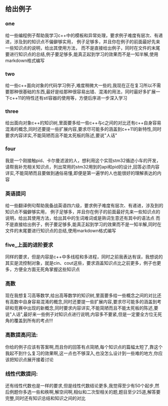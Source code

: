 

 ## 给出例子
 ### one
  
  给一些编程例子帮助我学习c++中的模板和异常处理，要求例子难度有层次、有递进，涉及到的知识点不偏僻够实用，
  例子足够多，并且你在例子的前面最好先来一些知识点的说明，给出其使用方法，
  而不是直接给出例子，同时在文件的末尾要进行知识点的总结,例子要足够多,能真正起到学习的效果而不是一知半解,使用markdown格式编写
  
### two

给一些c++面向对象的代码学习例子,难度稍微大一些的,我现在正在复习所以不需要那种很基础的东西,最好是给那种很容易出错、混淆的用法，同时最好多扩展一下c++11的特性还有stl容器的使用等，方便后序进一步深入学习

### three

给出面向对象c++的知识树,里面要多给一些c++与c之间的对比还有c++自身容易混淆的概念,同时还要提一些扩展内容,要求尽可能多的涵盖到c++11的新特性,同时要求内容详实,不能简陋而且不能太死板的陈述,要说"人话"

### four

我是一个刚接触pid、卡尔曼滤波的人，想利用这个实现stm32循迹小车的开发，请帮我补充相关知识点，列出常用的stm32用到的api和pid的设计,回答必须内容详实,不能简陋而且要做到通俗易懂,即便是第一遍学的人也能很好的理解表达的内容

### 英语提问

给一些翻译例句帮助我备战英语四六级，要求例子难度有层次、有递进，涉及到的知识点不偏僻够实用，
例子足够多，并且你在例子的前面最好先来一些知识点的说明，给出其使用方法，给出其中的生词难词或是熟词生意还有其中的语法点
而不是直接给出例子，例子要足够多,能真正起到学习的效果而不是一知半解,同时在文件的末尾要进行知识点的总结,使用markdown格式编写

### five_上面的进阶要求

同样的要求，但是内容是c++中多线程和多进程，同时之前我表达有误，我想说的其实是流控制对象，就是cin、cout这些，要求涵盖知识点比之前更多，例子也更多，方便全方面无死角掌握这些知识点

### 高数
现在我想复习高等数学,给出高等数学的知识树,里面要多给一些概念之间的对比还有高数中自身容易混淆的概念,同时还要提一些扩展内容,要求尽可能多的涵盖到考研和竞赛中出现的新概念,同时要求内容详实,不能简陋而且不能太死板的陈述,要说"人话",最好来一些例子对知识点进行说明,内容多不要紧,但是一定要全方位无死角的覆盖到所有的考点!!!

### 高数提高问法:
你给的例子应该有答案啊,而且你的回答有点简陋,每个知识点的篇幅太短了,靠这个我起不到什么复习的效果啊,这一点也不够深入,也没怎么设计到一些难的地方,你应该把知识点展开接着讨论

### 线性代数提问:
还有线性代数也是一样的要求,但是线性代数结论更多,我觉得至少有50个起步,然后例题你多选一些和秩啊,解空间啊,相似和二次型相关的题,题目至少25道,解答要完整,同时还有知识总结和知识之间的对比